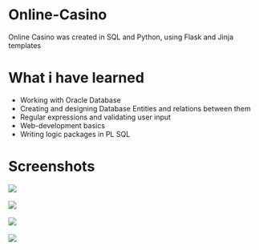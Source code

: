 # Online-Casino
Online Casino was created in SQL and Python, using Flask and Jinja templates

# What i have learned
* Working with Oracle Database
* Creating and designing Database Entities and relations between them
* Regular expressions and validating user input
* Web-development basics
* Writing logic packages in PL SQL

# Screenshots
<img src="https://user-images.githubusercontent.com/23034890/77538811-a0cf8a00-6ea0-11ea-81ab-52d6c9ad1392.png"> <br /><br />
<img src="https://user-images.githubusercontent.com/23034890/77538997-ebe99d00-6ea0-11ea-8312-3cbbd46175d5.png"> <br /><br />
<img src="https://user-images.githubusercontent.com/23034890/77538913-c9f01a80-6ea0-11ea-984e-297cb500f218.png"> <br /><br />
<img src="https://user-images.githubusercontent.com/23034890/77538853-b3e25a00-6ea0-11ea-98af-7b527553e078.png"> <br /><br />
